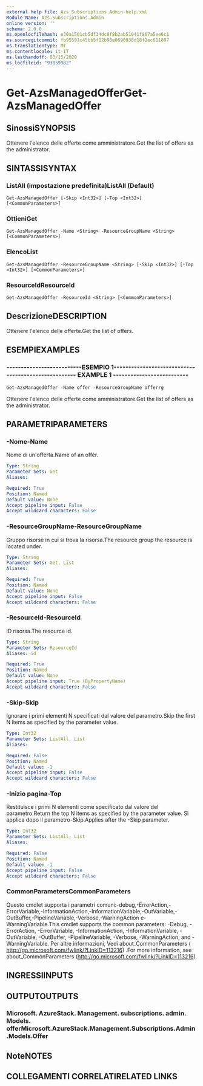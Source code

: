 ```yaml
---
external help file: Azs.Subscriptions.Admin-help.xml
Module Name: Azs.Subscriptions.Admin
online version: ''
schema: 2.0.0
ms.openlocfilehash: e30a1501cb5df34dc8f8b2ab51041f867a5ee6c1
ms.sourcegitcommit: fb95591c45bb5f12b98e0690938d18f2ec611897
ms.translationtype: MT
ms.contentlocale: it-IT
ms.lasthandoff: 03/15/2020
ms.locfileid: "93859982"
---
```

# <span data-ttu-id="8b9a2-101">Get-AzsManagedOffer</span><span class="sxs-lookup"><span data-stu-id="8b9a2-101">Get-AzsManagedOffer</span></span>

## <span data-ttu-id="8b9a2-102">Sinossi</span><span class="sxs-lookup"><span data-stu-id="8b9a2-102">SYNOPSIS</span></span>
<span data-ttu-id="8b9a2-103">Ottenere l'elenco delle offerte come amministratore.</span><span class="sxs-lookup"><span data-stu-id="8b9a2-103">Get the list of offers as the administrator.</span></span>

## <span data-ttu-id="8b9a2-104">SINTASSI</span><span class="sxs-lookup"><span data-stu-id="8b9a2-104">SYNTAX</span></span>

### <span data-ttu-id="8b9a2-105">ListAll (impostazione predefinita)</span><span class="sxs-lookup"><span data-stu-id="8b9a2-105">ListAll (Default)</span></span>
```
Get-AzsManagedOffer [-Skip <Int32>] [-Top <Int32>] [<CommonParameters>]
```

### <span data-ttu-id="8b9a2-106">Ottieni</span><span class="sxs-lookup"><span data-stu-id="8b9a2-106">Get</span></span>
```
Get-AzsManagedOffer -Name <String> -ResourceGroupName <String> [<CommonParameters>]
```

### <span data-ttu-id="8b9a2-107">Elenco</span><span class="sxs-lookup"><span data-stu-id="8b9a2-107">List</span></span>
```
Get-AzsManagedOffer -ResourceGroupName <String> [-Skip <Int32>] [-Top <Int32>] [<CommonParameters>]
```

### <span data-ttu-id="8b9a2-108">ResourceId</span><span class="sxs-lookup"><span data-stu-id="8b9a2-108">ResourceId</span></span>
```
Get-AzsManagedOffer -ResourceId <String> [<CommonParameters>]
```

## <span data-ttu-id="8b9a2-109">Descrizione</span><span class="sxs-lookup"><span data-stu-id="8b9a2-109">DESCRIPTION</span></span>
<span data-ttu-id="8b9a2-110">Ottenere l'elenco delle offerte.</span><span class="sxs-lookup"><span data-stu-id="8b9a2-110">Get the list of offers.</span></span>

## <span data-ttu-id="8b9a2-111">ESEMPI</span><span class="sxs-lookup"><span data-stu-id="8b9a2-111">EXAMPLES</span></span>

### <span data-ttu-id="8b9a2-112">--------------------------ESEMPIO 1--------------------------</span><span class="sxs-lookup"><span data-stu-id="8b9a2-112">-------------------------- EXAMPLE 1 --------------------------</span></span>
```
Get-AzsManagedOffer -Name offer -ResourceGroupName offerrg
```

<span data-ttu-id="8b9a2-113">Ottenere l'elenco delle offerte come amministratore.</span><span class="sxs-lookup"><span data-stu-id="8b9a2-113">Get the list of offers as the administrator.</span></span>

## <span data-ttu-id="8b9a2-114">PARAMETRI</span><span class="sxs-lookup"><span data-stu-id="8b9a2-114">PARAMETERS</span></span>

### <span data-ttu-id="8b9a2-115">-Nome</span><span class="sxs-lookup"><span data-stu-id="8b9a2-115">-Name</span></span>
<span data-ttu-id="8b9a2-116">Nome di un'offerta.</span><span class="sxs-lookup"><span data-stu-id="8b9a2-116">Name of an offer.</span></span>

```yaml
Type: String
Parameter Sets: Get
Aliases: 

Required: True
Position: Named
Default value: None
Accept pipeline input: False
Accept wildcard characters: False
```

### <span data-ttu-id="8b9a2-117">-ResourceGroupName</span><span class="sxs-lookup"><span data-stu-id="8b9a2-117">-ResourceGroupName</span></span>
<span data-ttu-id="8b9a2-118">Gruppo risorse in cui si trova la risorsa.</span><span class="sxs-lookup"><span data-stu-id="8b9a2-118">The resource group the resource is located under.</span></span>

```yaml
Type: String
Parameter Sets: Get, List
Aliases: 

Required: True
Position: Named
Default value: None
Accept pipeline input: False
Accept wildcard characters: False
```

### <span data-ttu-id="8b9a2-119">-ResourceId</span><span class="sxs-lookup"><span data-stu-id="8b9a2-119">-ResourceId</span></span>
<span data-ttu-id="8b9a2-120">ID risorsa.</span><span class="sxs-lookup"><span data-stu-id="8b9a2-120">The resource id.</span></span>

```yaml
Type: String
Parameter Sets: ResourceId
Aliases: id

Required: True
Position: Named
Default value: None
Accept pipeline input: True (ByPropertyName)
Accept wildcard characters: False
```

### <span data-ttu-id="8b9a2-121">-Skip</span><span class="sxs-lookup"><span data-stu-id="8b9a2-121">-Skip</span></span>
<span data-ttu-id="8b9a2-122">Ignorare i primi elementi N specificati dal valore del parametro.</span><span class="sxs-lookup"><span data-stu-id="8b9a2-122">Skip the first N items as specified by the parameter value.</span></span>

```yaml
Type: Int32
Parameter Sets: ListAll, List
Aliases: 

Required: False
Position: Named
Default value: -1
Accept pipeline input: False
Accept wildcard characters: False
```

### <span data-ttu-id="8b9a2-123">-Inizio pagina</span><span class="sxs-lookup"><span data-stu-id="8b9a2-123">-Top</span></span>
<span data-ttu-id="8b9a2-124">Restituisce i primi N elementi come specificato dal valore del parametro.</span><span class="sxs-lookup"><span data-stu-id="8b9a2-124">Return the top N items as specified by the parameter value.</span></span>
<span data-ttu-id="8b9a2-125">Si applica dopo il parametro-Skip.</span><span class="sxs-lookup"><span data-stu-id="8b9a2-125">Applies after the -Skip parameter.</span></span>

```yaml
Type: Int32
Parameter Sets: ListAll, List
Aliases: 

Required: False
Position: Named
Default value: -1
Accept pipeline input: False
Accept wildcard characters: False
```

### <span data-ttu-id="8b9a2-126">CommonParameters</span><span class="sxs-lookup"><span data-stu-id="8b9a2-126">CommonParameters</span></span>
<span data-ttu-id="8b9a2-127">Questo cmdlet supporta i parametri comuni:-debug,-ErrorAction,-ErrorVariable,-InformationAction,-InformationVariable,-OutVariable,-OutBuffer,-PipelineVariable,-Verbose,-WarningAction e-WarningVariable.</span><span class="sxs-lookup"><span data-stu-id="8b9a2-127">This cmdlet supports the common parameters: -Debug, -ErrorAction, -ErrorVariable, -InformationAction, -InformationVariable, -OutVariable, -OutBuffer, -PipelineVariable, -Verbose, -WarningAction, and -WarningVariable.</span></span> <span data-ttu-id="8b9a2-128">Per altre informazioni, Vedi about_CommonParameters ( http://go.microsoft.com/fwlink/?LinkID=113216) .</span><span class="sxs-lookup"><span data-stu-id="8b9a2-128">For more information, see about_CommonParameters (http://go.microsoft.com/fwlink/?LinkID=113216).</span></span>

## <span data-ttu-id="8b9a2-129">INGRESSI</span><span class="sxs-lookup"><span data-stu-id="8b9a2-129">INPUTS</span></span>

## <span data-ttu-id="8b9a2-130">OUTPUT</span><span class="sxs-lookup"><span data-stu-id="8b9a2-130">OUTPUTS</span></span>

### <span data-ttu-id="8b9a2-131">Microsoft. AzureStack. Management. subscriptions. admin. Models. offer</span><span class="sxs-lookup"><span data-stu-id="8b9a2-131">Microsoft.AzureStack.Management.Subscriptions.Admin.Models.Offer</span></span>

## <span data-ttu-id="8b9a2-132">Note</span><span class="sxs-lookup"><span data-stu-id="8b9a2-132">NOTES</span></span>

## <span data-ttu-id="8b9a2-133">COLLEGAMENTI CORRELATI</span><span class="sxs-lookup"><span data-stu-id="8b9a2-133">RELATED LINKS</span></span>

